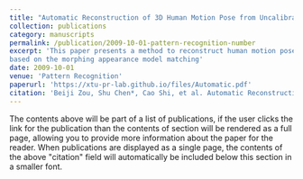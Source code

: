 ```yaml
---
title: "Automatic Reconstruction of 3D Human Motion Pose from Uncalibrated Monocular Video Sequences based on Markerless Human Motion Tracking"
collection: publications
category: manuscripts
permalink: /publication/2009-10-01-pattern-recognition-number 
excerpt: 'This paper presents a method to reconstruct human motion pose from uncalibrated monocular video sequences
based on the morphing appearance model matching'
date: 2009-10-01
venue: 'Pattern Recognition'
paperurl: 'https://xtu-pr-lab.github.io/files/Automatic.pdf'
citation: 'Beiji Zou, Shu Chen*, Cao Shi, et al. Automatic Reconstruction of 3D Human Motion Pose from Uncalibrated Monocular Video Sequences based on Markerless Human Motion Tracking. Pattern Recognition, 2009, 42(7): 1559-1571.'
---
```


The contents above will be part of a list of publications, if the user clicks the link for the publication than the contents of section will be rendered as a full page, allowing you to provide more information about the paper for the reader. When publications are displayed as a single page, the contents of the above "citation" field will automatically be included below this section in a smaller font.
